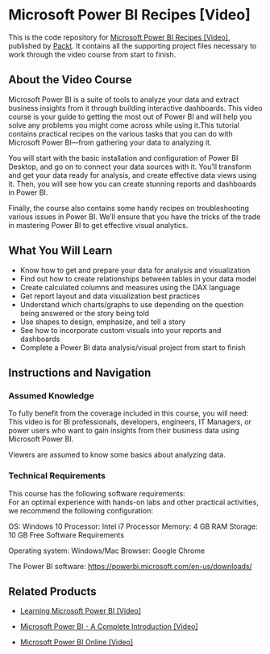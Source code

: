 # Microsoft Power BI Recipes [Video]
This is the code repository for [Microsoft Power BI Recipes [Video]](https://www.packtpub.com/big-data-and-business-intelligence/microsoft-power-bi-recipes-video?utm_source=github&utm_medium=repository&utm_campaign=9781788291217), published by [Packt](https://www.packtpub.com/?utm_source=github). It contains all the supporting project files necessary to work through the video course from start to finish.
## About the Video Course
Microsoft Power BI is a suite of tools to analyze your data and extract business insights from it through building interactive dashboards. This video course is your guide to getting the most out of Power BI and will help you solve any problems you might come across while using it.This tutorial contains practical recipes on the various tasks that you can do with Microsoft Power BI—from gathering your data to analyzing it. 

You will start with the basic installation and configuration of Power BI Desktop, and go on to connect your data sources with it. You’ll transform and get your data ready for analysis, and create effective data views using it. Then, you will see how you can create stunning reports and dashboards in Power BI.

Finally, the course also contains some handy recipes on troubleshooting various issues in Power BI. We’ll ensure that you have the tricks of the trade in mastering Power BI to get effective visual analytics.



<H2>What You Will Learn</H2>
<DIV class=book-info-will-learn-text>
<UL>
<LI>Know how to get and prepare your data for analysis and visualization 
<LI>Find out how to create relationships between tables in your data model 
<LI>Create calculated columns and measures using the DAX language 
<LI>Get report layout and data visualization best practices 
<LI>Understand which charts/graphs to use depending on the question being answered or the story being told 
<LI>Use shapes to design, emphasize, and tell a story 
<LI>See how to incorporate custom visuals into your reports and dashboards 
<LI>Complete a Power BI data analysis/visual project from start to finish </LI></UL></DIV>

## Instructions and Navigation
### Assumed Knowledge
To fully benefit from the coverage included in this course, you will need:<br/>
This video is for BI professionals, developers, engineers, IT Managers, or power users who want to gain insights from their business data using Microsoft Power BI.

Viewers are assumed to know some basics about analyzing data.
### Technical Requirements
This course has the following software requirements:<br/>
For an optimal experience with hands-on labs and other practical activities, we recommend the following configuration:

OS: Windows 10 Processor: Intel i7 Processor Memory: 4 GB RAM Storage: 10 GB Free Software Requirements

Operating system: Windows/Mac Browser: Google Chrome

The Power BI software: https://powerbi.microsoft.com/en-us/downloads/

## Related Products
* [Learning Microsoft Power BI [Video]](https://www.packtpub.com/big-data-and-business-intelligence/learning-microsoft-power-bi-video?utm_source=github&utm_medium=repository&utm_campaign=9781789347104)

* [Microsoft Power BI - A Complete Introduction [Video]](https://www.packtpub.com/application-development/microsoft-power-bi-complete-introduction-video?utm_source=github&utm_medium=repository&utm_campaign=9781789959031)

* [Microsoft Power BI Online [Video]](https://www.packtpub.com/big-data-and-business-intelligence/microsoft-power-bi-online-video?utm_source=github&utm_medium=repository&utm_campaign=9781788295352)

